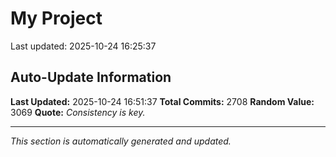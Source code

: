 # My Project


Last updated: 2025-10-24 16:25:37



























































































































































































































































































































































































































































































































































































































































































































































































































































































































































































































































































































































































































































































































































































































































































































































































































































































































































































































































































































































































































































































































































































































































































































































































































































































































































































































































































































































































































































































































































































































































































































































































































## Auto-Update Information

**Last Updated:** 2025-10-24 16:51:37
**Total Commits:** 2708
**Random Value:** 3069
**Quote:** _Consistency is key._

---
_This section is automatically generated and updated._